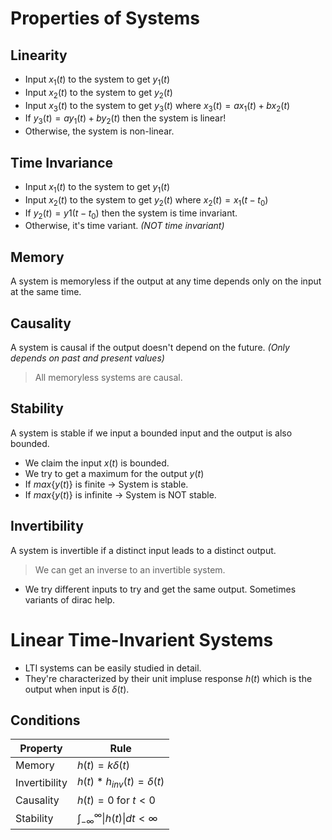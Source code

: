 # Properties of Systems

## Linearity
- Input $x_1(t)$ to the system to get $y_1(t)$
- Input $x_2(t)$ to the system to get $y_2(t)$
- Input $x_3(t)$ to the system to get $y_3(t)$ where $x_3(t) = ax_1(t) + bx_2(t)$
- If $y_3(t) = ay_1(t) + by_2(t)$ then the system is linear!
- Otherwise, the system is non-linear.

## Time Invariance
- Input $x_1(t)$ to the system to get $y_1(t)$
- Input $x_2(t)$ to the system to get $y_2(t)$ where $x_2(t) = x_1(t-t_0)$
- If $y_2(t) = y1(t-t_0)$ then the system is time invariant.
- Otherwise, it's time variant. *(NOT time invariant)*

## Memory
A system is memoryless if the output at any time depends only on the input at the same time.

## Causality
A system is causal if the output doesn't depend on the future. *(Only depends on past and present values)*

> All memoryless systems are causal.

## Stability
A system is stable if we input a bounded input and the output is also bounded.
- We claim the input $x(t)$ is bounded.
- We try to get a maximum for the output $y(t)$
- If $max\{y(t)\}$ is finite $\rightarrow$ System is stable.
- If $max\{y(t)\}$ is infinite $\rightarrow$ System is NOT stable.

## Invertibility
A system is invertible if a distinct input leads to a distinct output.
> We can get an inverse to an invertible system.

- We try different inputs to try and get the same output. Sometimes variants of dirac help.

# Linear Time-Invarient Systems

- LTI systems can be easily studied in detail.
- They're characterized by their unit impluse response $h(t)$ which is the output when input is $\delta(t)$.

## Conditions

| Property      | Rule                                         |
| ------------- | -------------------------------------------- |
| Memory        | $h(t) = k\delta(t)$                          |
| Invertibility | $h(t) * h_{inv}(t) = \delta(t)$              |
| Causality     | $h(t) = 0$ for $t < 0$                       |
| Stability     | $\int_{-\infty}^\infty \|h(t)\| dt < \infty$ |